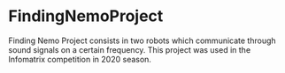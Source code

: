 # FindingNemoProject
Finding Nemo Project consists in two robots which communicate through sound signals on a certain frequency. This project was used in the Infomatrix competition in 2020 season.
